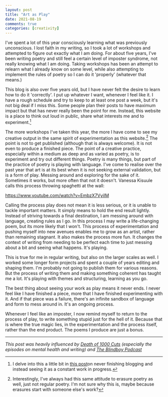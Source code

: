 ```yaml
---
layout: post
title: "Art as Play"
date: 2021-08-19
comments: true
categories: [creativity]
---
```

I've spent a lot of this year consciously learning what was previously unconscious. I lost faith in my writing, so I took a lot of workshops and attempted to figure out exactly what I am doing. For about five years, I've been writing poetry and still feel a certain level of imposter syndrome, not really knowing what I am doing. Taking workshops has been an attempt to relearn what I already know on some level, while also attempting to implement the rules of poetry so I can do it 'properly' (whatever that means.)

<!--more-->

This blog is also over five years old, but I have never felt the desire to learn how to do it 'correctly'. I put up whatever I want, whenever I feel like it. I have a rough schedule and try to keep to at least one post a week, but it's not big deal if I miss this. Some people plan their posts to have maximum impact but that has never really been the point for me. Instead, this website is a place to think out loud in public, share what interests me and to experiment.[^1] 

The more workshops I've taken this year, the more I have come to see my creative output in the same spirit of experimentation as this website.[^2] The point is not to get published (although that is always welcome). It is not even to produce a finished piece. The point of a creative practice, especially within a medium as deep and as varied as poetry, is to experiment and try out different things. Poetry is many things, but part of the practice of poetry is playing with language. I've come to realise over the past year that art is at its best when it is not seeking external validation, but is a form of play. Messing around and exploring for the sake of it. Sometimes it works, but more often that not it doesn't. Vanessa Kisuule calls this process throwing spaghetti at the wall:

 https://www.youtube.com/watch?v=EmbzX7VyiIM

Calling the process play does not mean it is less serious, or it is unable to tackle important matters. It simply means to hold the end result lightly. Instead of striving towards a final destination, I am messing around with language, creating rules as I go. In this process I may write a life-changing poem, but its more likely that I won't. This process of experimentation and pushing myself into new avenues enables me to grow as an artist, rather than remaining stagnant. It also makes the process more fun. It changes the context of writing from needing to be perfect each time to just messing about a bit and seeing what happens. It's playing.

This is true for me in regular writing, but also on the larger scales as well. I worked some longer form projects and spent a couple of years editing and shaping them. I'm probably not going to publish them for various reasons. But the process of writing them and making something coherent has taught me a lot. It's playing with themes and structuring, learning as you go. 

The best thing about seeing your work as play means it never ends. I never feel like I have finished a piece, more that I have finished experimenting with it. And if that piece was a failure, there's an infinite sandbox of language and form to mess around in. It's an ongoing process.

Whenever I feel like an imposter, I now remind myself to return to the process of play, to write something stupid just for the hell of it. Because that is where the true magic lies, in the experimentation and the process itself, rather than the end product. The poems I produce are just a bonus. 

---

*This post was heavily influenced by [Death of 1000 Cuts](https://soundcloud.com/timclare) (especially the episodes on mental health and writing) and [The Blindboy Podcast](https://play.acast.com/s/blindboy/wetkensingtontent)*

[^1]: I delve into this a little bit in [this post](/never-finishing/)on never finishing blogging and instead seeing it as a constant work in progress. 
[^2]: Interestingly, I've always had this same attitude to erasure poetry as well, just not regular poetry. I'm not sure why this is, maybe because erasures start with someone else's work?
